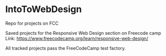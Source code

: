 # IntoToWebDesign
Repo for projects on FCC

Saved projects for the Responsive Web Design section on Freecode camp
Link: https://www.freecodecamp.org/learn/responsive-web-design/

All tracked projects pass the FreeCodeCamp test factory.
